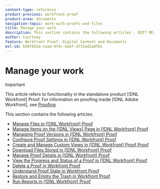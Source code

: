 ```yaml
---
content-type: reference
product-previous: workfront-proof
product-area: documents
navigation-topic: work-with-proofs-and-files
title: Manage your work
description: This section contains the following articles - EDIT ME.
author: Courtney
feature: Workfront Proof, Digital Content and Documents
exl-id: b587653a-caad-4f4c-8abf-4733ad2adfb1
---
```

# Manage your work

>[!IMPORTANT]
>
>This article refers to functionality in the standalone product [!DNL Workfront] Proof. For information on proofing inside [!DNL Adobe Workfront], see [Proofing](../../../review-and-approve-work/proofing/proofing.md).

This section contains the following articles:

* [Manage Files in [!DNL Workfront] Proof](../../../workfront-proof/wp-work-proofsfiles/manage-your-work/manage-files.md)
* [Manage Items on the [!DNL Views] Page in [!DNL Workfront] Proof](../../../workfront-proof/wp-work-proofsfiles/manage-your-work/manage-items-on-views-page.md)
* [Managing Proof Versions in [!DNL Workfront] Proof](../../../workfront-proof/wp-work-proofsfiles/manage-your-work/manage-proof-versions.md)
* [Configure Proof Settings in [!DNL Workfront] Proof](../../../workfront-proof/wp-work-proofsfiles/manage-your-work/configure-proof-settings.md)
* [Create and Manage Custom Views in [!DNL Workfront] Proof Proof](../../../workfront-proof/wp-work-proofsfiles/manage-your-work/create-and-manage-custom-views.md)
* [Download Files Stored in [!DNL Workfront] Proof](../../../workfront-proof/wp-work-proofsfiles/manage-your-work/download-files-stored.md)
* [Manage Proof Details in [!DNL Workfront] Proof](../../../workfront-proof/wp-work-proofsfiles/manage-your-work/manage-proof-details.md)
* [View the Progress and Status of a Proof in [!DNL Workfront] Proof](../../../workfront-proof/wp-work-proofsfiles/manage-your-work/view-progress-and-status-of-proof.md)
* [Delete a Proof in Workfront Proof](../../../workfront-proof/wp-work-proofsfiles/manage-your-work/delete-proof.md)
* [Understand Proof State in Workfront Proof](../../../workfront-proof/wp-work-proofsfiles/manage-your-work/proof-state.md)
* [Restore and Empty the Trash in Workfront Proof](../../../workfront-proof/wp-work-proofsfiles/manage-your-work/restore-and-empty-trash.md)
* [Run Reports in [!DNL Workfront] Proof](../../../workfront-proof/wp-work-proofsfiles/manage-your-work/run-reports.md)
